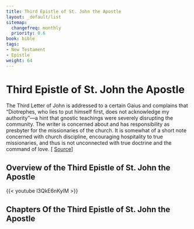 ```yaml
---
title: Third Epistle of St. John the Apostle
layout: _default/list
sitemap:
  changefreq: monthly
  priority: 0.6
book: bible
tags:
- New Testament
- Epistle
weight: 64
---
```

# Third Epistle of St. John the Apostle

The Third Letter of John is addressed to a certain Gaius and complains that “Diotrephes, who lies to put himself first, does not acknowledge my authority”—a hint that gnostic teachings were severely disrupting the community. The writer is concerned about and has responsibility as presbyter for the missionaries of the church. It is somewhat of a short note concerned with church discipline, encouraging hospitality to true missionaries, and thus is not unconnected with true doctrine and the command of love.   [ [Source](https://www.britannica.com/topic/letters-of-John)]

## Overview of the Third Epistle of St. John the Apostle
{{< youtube l3QkE6nKylM >}}

## Chapters Of the Third Epistle of St. John the Apostle